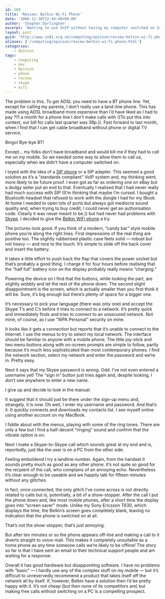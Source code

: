 ```yaml
---
id: 269
title: 'Review: Belkin Wi-Fi Phone'
date: '2006-11-30T22:49:49+00:00'
author: 'Stephen Darlington'
excerpt: 'Wanting to use VoIP without having my computer switched on 24/7, I decided to buy a Belkin Wi-Fi Phone. Here are my first impressions.'
layout: post
guid: 'http://www.zx81.org.uk/computing/opinion/review-belkin-wi-fi-phone.html'
aliases: ['/computing/opinion/review-belkin-wi-fi-phone.html']
categories:
    - Opinion
tags:
    - Computing
    - mac
    - Opinion
    - phone
    - review
    - skype
    - wifi
---
```


The problem is this. To get ADSL you need to have a BT phone line. Yet, except for calling my parents, I don’t really use a land-line phone. This has made using ADSL broadband more expensive than I’d have liked as I had to pay ?11 a month for a phone line I don’t make calls with ((To put this into context, our bill for calls last quarter was 38p.)). Fast forward to last month, when I find that I can get cable broadband without phone or digital TV service.

Bingo! Bye-bye BT!

Except… my folks don’t have broadband and would kill me if they had to call me on my mobile. So we needed some way to allow them to call us, especially when we didn’t have a computer switched on.

I toyed with the idea of a [SIP phone](http://en.wikipedia.org/wiki/Session_Initiation_Protocol "Session Initiation Protocol") or a SIP adapter. This seemed a good solution as it’s a “standards compliant” VoIP system and, my thinking went, more likely to be future proof. I even got as far as ordering one on eBay but a dodgy seller put an end to that. Eventually I realised that I had never really had much success with SIP ((I’m thinking that maybe I’m cursed. I bought a Bluetooth headset that refused to work with the dongle I had for my iBook. At home I needed to open lots of ports but always got mediocre sound quality and, when trying to buy credit, I could never get an authorisation code. Clearly it was never meant to be.)) but had never had problems with [Skype](http://www.skype.com/). I decided to give the [Belkin WiFi phone](http://www.belkin.com/skype/howitworks/ "Belkin WiFi Phone for Skype") a try.

The pictures look good. If you think of a modern, “candy bar” style mobile phone you’re along the right lines. First impressions of the real thing are positive too. The slightly rubberised plastic case feels solid — robust but not heavy — and nice to the touch. It’s simple to slide off the back cover and insert the battery.

It takes a little effort to push back the flap that covers the power socket but that’s probably a good thing. I charge it for four hours before realising that the “half full” battery icon on the display probably really means “charging.”

Powering the device on I find that the buttons, while looking the part, are slightly wobbly and let the rest of the phone down. The second slight disappointment is the screen, which is actually smaller than you first think it will be. Sure, it’s big enough but there’s plenty of space for a bigger one.

It’s necessary to pick your language (there was only one) and accept the Skype T’s and C’s before it tries to connect to a network. It’s pretty quick and immediately finds and tries to connect to an unsecured network. Not mine, of course, as I use “WPA Personal” security on mine.

It looks like it gets a connection but reports that it’s unable to connect to the Internet. I use the menus to try to select my local network. The interface should be familiar to anyone with a mobile phone. The little joy-stick and two menu buttons along with on-screen prompts are simple to follow, partly because it’s much less sophisticated than most contemporary phones. I find the network section, select my network and enter the password and we’re in. Pretty easy.

Next it says that my Skype password is wrong. Odd. I’ve not even entered a username yet! The “sign in” button just tries again and, despite looking, I don’t see anywhere to enter a new name.

I give up and decide to look in the manual.

It suggest that it should just be there under the sign-up menu and, strangely, it is now. Oh well, I enter my username and password. And that’s it. It quickly connects and downloads my contacts list. I see myself online using another account on my MacBook.

I fiddle about with the menus, playing with some of the ring tones. There are only a few but I find a half-decent “ringing” sound and confirm that the vibrate option is on.

Next I make a Skype-to-Skype call which sounds great at my end and is, reportedly, just like the user is on a PC from the other side.

Feeling emboldend I try a landline number. Again, from the handset it sounds pretty much as good as any other phone. It’s not quite so good for the recpient of the call, who complains of an annoying echo. Nevertheless it’s clear enough to be useable and we happily talk for fifteen minutes without any glitches.

In fact, once connected, the only glitch I’ve come across is not directly related to calls but is, potentially, a bit of a show-stopper. After the call I put the phone down and, like most mobile phones, after a short time the display goes into “screen saver” mode. Unlike my Sony Ericsson T630, which displays the time, the Belkin’s screen goes completely blank, leaving no indication that the phone is switched on at all.

That’s not the show-stopper, that’s just annoying.

But after ten minutes or so the phone appears off-line and making a call to it diverts straight to voice-mail. This makes it completely unsuitable as a home phone as any time someone calls we’re likely to be offline! The story so far is that I have sent an email to their technical support people and am waiting for a response.

Overall it has good hardware but disappointing software. I have no problems with “basic” — I hardly use any of the complex stuff on my mobile — but it’s difficult to unreservedly recommend a product that takes itself off the network all by itself. If, however, Belkin have a solution then I’d be pretty happy with it. It’s not cheap (but then none of its competitors are) but making free calls without switching on a PC is a compelling prospect.